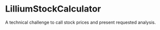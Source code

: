 # LilliumStockCalculator
A technical challenge to call stock prices and present requested analysis.
